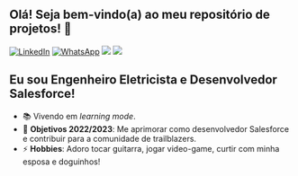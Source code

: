 ## Olá! Seja bem-vindo(a) ao meu repositório de projetos! 👋
[![LinkedIn][linkedin-shield]][linkedin-url]
[![WhatsApp][whatsapp-shield]][whatsapp-url]
<a href="mailto:vini90a@gmail.com?subject=Vindo%20do%20Github"><img src="https://img.shields.io/badge/gmail-%23D14836.svg?&style=for-the-badge&logo=gmail&logoColor=white" /></a>
[<img src ="https://img.shields.io/badge/website-%23.svg?&style=for-the-badge&logo=www&logoColor=white%22&color=black">](https://www.linkedin.com/in/vin%C3%ADcius-alves-050806162/)



## Eu sou Engenheiro Eletricista e Desenvolvedor Salesforce!

- 📚 Vivendo em <em>learning mode</em>.
- 🥅 **Objetivos 2022/2023**: Me aprimorar como desenvolvedor Salesforce e contribuir para a comunidade de trailblazers.
- ⚡ **Hobbies**: Adoro tocar guitarra, jogar video-game, curtir com minha esposa e doguinhos!


[linkedin-shield]: https://img.shields.io/badge/LinkedIn-0077B5?style=for-the-badge&logo=linkedin&logoColor=white
[linkedin-url]: https://www.linkedin.com/in/vin%C3%ADcius-alves-050806162
[whatsapp-shield]: https://img.shields.io/badge/WhatsApp-25D366?style=for-the-badge&logo=whatsapp&logoColor=white
[whatsapp-url]: https://api.whatsapp.com/send?phone=5511942251990
